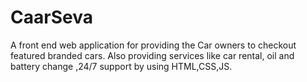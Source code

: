 # CaarSeva
A front end web application for providing the Car owners to checkout featured branded cars. Also providing services like car rental, oil and battery change ,24/7 support by using HTML,CSS,JS.

